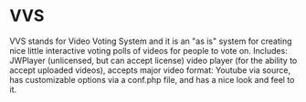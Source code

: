 VVS
===

VVS stands for Video Voting System and it is an "as is" system for creating nice little interactive voting polls of videos for people to vote on. Includes: JWPlayer (unlicensed, but can accept license) video player (for the ability to accept uploaded videos), accepts major video format: Youtube via source, has customizable options via a conf.php file, and has a nice look and feel to it.
